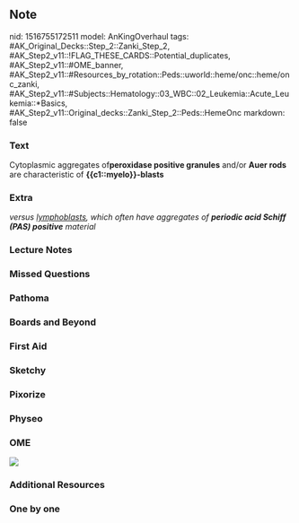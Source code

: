 ## Note
nid: 1516755172511
model: AnKingOverhaul
tags: #AK_Original_Decks::Step_2::Zanki_Step_2, #AK_Step2_v11::!FLAG_THESE_CARDS::Potential_duplicates, #AK_Step2_v11::#OME_banner, #AK_Step2_v11::#Resources_by_rotation::Peds::uworld::heme/onc::heme/onc_zanki, #AK_Step2_v11::#Subjects::Hematology::03_WBC::02_Leukemia::Acute_Leukemia::*Basics, #AK_Step2_v11::Original_decks::Zanki_Step_2::Peds::HemeOnc
markdown: false

### Text
Cytoplasmic aggregates of<b>peroxidase positive granules</b> and/or
<b style="font-weight: bold;">Auer rods</b> are characteristic of
<b>{{c1::myelo}}-blasts</b>

### Extra
<i>versus</i> <u style="font-style: italic;">lymphoblasts</u><i>,
which often have aggregates of <b>periodic acid Schiff (PAS)
positive</b> material</i>

### Lecture Notes


### Missed Questions


### Pathoma


### Boards and Beyond


### First Aid


### Sketchy


### Pixorize


### Physeo


### OME
<div class="ome-widget">
  <a href="https://onlinemeded.org?ref=anki"><img src=
  "_OME_AnkiFlashcards_General_7.png"></a>
</div>

### Additional Resources


### One by one

